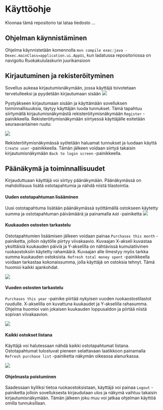 # Käyttöohje

Kloonaa tämä repositorio tai lataa tiedosto ...

## Ohjelman käynnistäminen

Ohjelma käynnistetään komennolla `mvn compile exec:java -Dexec.mainClass=application.ui.AppUi`, kun ladatussa repositoriossa on navigoitu Ruokakululaskurin juurikansioon

## Kirjautuminen ja rekisteröityminen

Sovellus aukeaa kirjautumisnäkymään, jossa käyttäjä toivotetaan tervetulleeksi ja pyydetään kirjautumaan sisään
<img src="https://github.com/guotin/ohjelmistotekniikka/blob/master/Ruokakululaskuri/dokumentaatio/kuvat/kirjautuminen.PNG">

Pystyäkseen kirjautumaan sisään ja käyttämään sovelluksen toiminnallisuuksia, täytyy käyttäjän luoda tunnukset.
Tämä tapahtuu siirtymällä kirjautumisnäkymästä rekisteröitymisnäkymään `Register` -painikkeella.
Rekisteröitymisnäkymään siirtyessä käyttäjälle esitetään seuraavanlainen ruutu:

<img src="https://github.com/guotin/ohjelmistotekniikka/blob/master/Ruokakululaskuri/dokumentaatio/kuvat/kayttajan_luominen.PNG">

Rekisteröitymisnäkymässä syötetään haluamat tunnukset ja luodaan käyttä `Create user` -painikkeella.
Tämän jälkeen voidaan siirtyä takaisin kirjautumisnäkymään `Back to login screen` -painikkeella.

## Päänäkymä ja toiminnallisuudet

Kirjauduttuaan käyttäjä voi siirtyy päänäkymään.
Päänäkymässä on mahdollisuus lisätä ostotapahtumia ja nähdä niistä tilastointia.

#### Uuden ostotapahtuman lisääminen

Uusi ostotapahtuma lisätään päänäkymässä syöttämällä ostokseen käytetty summa ja ostotapahtuman päivämäärä ja painamalla `Add` -painiketta
<img src="https://github.com/guotin/ohjelmistotekniikka/blob/master/Ruokakululaskuri/dokumentaatio/kuvat/oston_lisays.PNG">

#### Kuukauden ostosten tarkastelu

Ostotapahtumien lisäämisen jälkeen voidaan painaa `Purchases this month` -painiketta, jolloin näytölle piirtyy viivakaavio.
Kuvaajan X-akseli kuvastaa yksittäisiä kuukauden päiviä ja Y-akselilla on nähtävissä kumulatiivinen ruokaostoksiin käytetty rahamäärä.
Kuvaajan alle ilmestyy myös tarkka summa kuukauden ostoksista.
`Refresh total money spent` -painikkeella voidaan tarkastaa kokonaissumma, jolla käyttäjä on ostoksia tehnyt.
Tämä huomioi kaikki ajankohdat.

<img src="https://github.com/guotin/ohjelmistotekniikka/blob/master/Ruokakululaskuri/dokumentaatio/kuvat/kuukauden_ostot.PNG">

#### Vuoden ostosten tarkastelu

`Purchases this year` -painike piirtää nykyisen vuoden ruokaostostilastot ruudulle. X-akselilla on kuvattuna kuukaudet ja Y-akselilla rahasumma.
Ohjelma huomioi vain jokaisen kuukauden loppusaldon ja piirtää niistä sopivan viivakaavion.

<img src="https://github.com/guotin/ohjelmistotekniikka/blob/master/Ruokakululaskuri/dokumentaatio/kuvat/vuoden_ostot.PNG">

#### Kaikki ostokset listana

Käyttäjä voi halutessaan nähdä kaikki ostotapahtumat listana. Ostotapahtumat tulostuvat pieneen selattavaan laatikkoon painamalla `Refresh purchase list` -painiketta näkymän oikeassa alanurkassa.

<img src="https://github.com/guotin/ohjelmistotekniikka/blob/master/Ruokakululaskuri/dokumentaatio/kuvat/ostokset_lista.PNG">

#### Ohjelmasta poistuminen

Saadessaan kylliksi tietoa ruokaostoksistaan, käyttäjä voi painaa `Logout` -painiketta jolloin sovelluksesta kirjaudutaan ulos ja näkymä vaihtuu takaisin kirjautumisnäkymään.
Tämän jälkeen joku muu voi jatkaa ohjelman käyttöä omilla tunnuksillaan.
